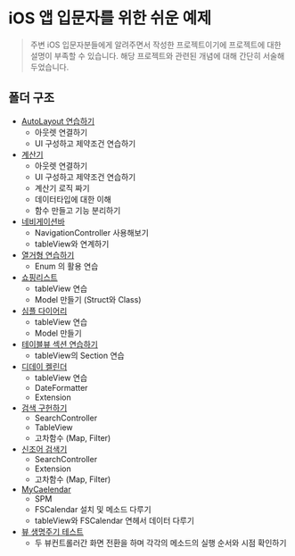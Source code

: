 # iOS 앱 입문자를 위한 쉬운 예제 

> 주변 iOS 입문자분들에게 알려주면서 작성한 프로젝트이기에 프로젝트에 대한 설명이 부족할 수 있습니다.
> 해당 프로젝트와 관련된 개념에 대해 간단히 서술해두었습니다.

## 폴더 구조
- [AutoLayout 연습하기](/projects/AutoLayoutPractice/)
    - 아웃렛 연결하기
    - UI 구성하고 제약조건 연습하기
- [계산기](/projects/Calculator/)
    - 아웃렛 연결하기
    - UI 구성하고 제약조건 연습하기
    - 계산기 로직 짜기
    - 데이터타입에 대한 이해
    - 함수 만들고 기능 분리하기
- [네비게이션바](/projects/NavigationBarAndTableView/)
    - NavigationController 사용해보기
    - tableView와 연계하기
- [열거형 연습하기](/projects/EnumPractice/)
    - Enum 의 활용 연습
- [쇼핑리스트](/projects/MyShoppingList/)
    - tableView 연습
    - Model 만들기 (Struct와 Class)
- [심플 다이어리](/projects/SimpleDiary/)
    - tableView 연습
    - Model 만들기
- [테이블뷰 섹션 연습하기](/projects/TableViewSectionPractice/)
    - tableView의 Section 연습
- [디데이 켈린더](/projects/DDayCalendar/)
    - tableView 연습
    - DateFormatter
    - Extension
- [검색 구헌하기](/projects/PraticeeSearch/)
    - SearchController
    - TableView
    - 고차함수 (Map, Filter)
- [신조어 검색기](/projects/SlangQuiz/)
    - SearchController
    - Extension
    - 고차함수 (Map, Filter)
- [MyCaelendar](/projects/MyCalendar/)
    - SPM
    - FSCalendar 설치 및 메소드 다루기
    - tableView와 FSCalendar 연헤서 데이터 다루기
- [뷰 생명주기 테스트](/projects/ViewLifeCycle/)
    - 두 뷰컨트롤러간 화면 전환을 하며 각각의 메소드의 실행 순서와 시점 확인하기
